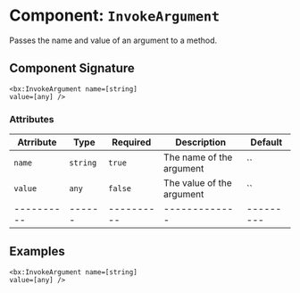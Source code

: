 [comment]: # (Note: This documentation is generated dynamically in the build process.  To modify the contents, change the javadoc on the _invoke method of the Component class)
# Component: `InvokeArgument`

Passes the name and value of an argument to a method.

## Component Signature
```
<bx:InvokeArgument name=[string]
value=[any] />
```
### Attributes

| Atrribute | Type | Required | Description | Default |
|----------|------|----------|-------------|---------|
| `name` | `string` | `true` | The name of the argument | ``|
| `value` | `any` | `false` | The value of the argument | ``|
|----------|------|----------|-------------|---------|



## Examples

```
<bx:InvokeArgument name=[string]
value=[any] />
```
